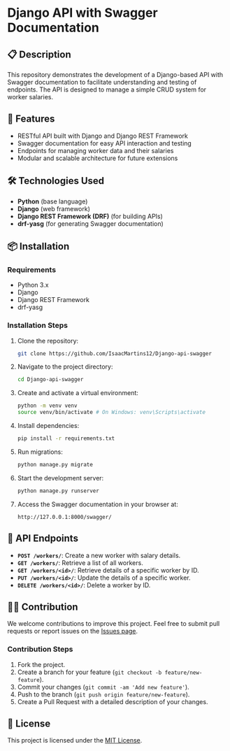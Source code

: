 # Django API with Swagger Documentation

## 📋 Description

This repository demonstrates the development of a Django-based API with Swagger documentation to facilitate understanding and testing of endpoints. The API is designed to manage a simple CRUD system for worker salaries.

## 🚀 Features

- RESTful API built with Django and Django REST Framework
- Swagger documentation for easy API interaction and testing
- Endpoints for managing worker data and their salaries
- Modular and scalable architecture for future extensions

## 🛠️ Technologies Used

- **Python** (base language)
- **Django** (web framework)
- **Django REST Framework (DRF)** (for building APIs)
- **drf-yasg** (for generating Swagger documentation)

## 📦 Installation

### Requirements

- Python 3.x
- Django
- Django REST Framework
- drf-yasg

### Installation Steps

1. Clone the repository:
    ```bash
    git clone https://github.com/IsaacMartins12/Django-api-swagger
    ```

2. Navigate to the project directory:
    ```bash
    cd Django-api-swagger
    ```

3. Create and activate a virtual environment:
    ```bash
    python -m venv venv
    source venv/bin/activate # On Windows: venv\Scripts\activate
    ```

4. Install dependencies:
    ```bash
    pip install -r requirements.txt
    ```

5. Run migrations:
    ```bash
    python manage.py migrate
    ```

6. Start the development server:
    ```bash
    python manage.py runserver
    ```

7. Access the Swagger documentation in your browser at:
    ```
    http://127.0.0.1:8000/swagger/
    ```

## 📑 API Endpoints

- **`POST /workers/`**: Create a new worker with salary details.
- **`GET /workers/`**: Retrieve a list of all workers.
- **`GET /workers/<id>/`**: Retrieve details of a specific worker by ID.
- **`PUT /workers/<id>/`**: Update the details of a specific worker.
- **`DELETE /workers/<id>/`**: Delete a worker by ID.

## 🧑‍💻 Contribution

We welcome contributions to improve this project. Feel free to submit pull requests or report issues on the [Issues page](https://github.com/IsaacMartins12/Django-api-swagger/issues).

### Contribution Steps

1. Fork the project.
2. Create a branch for your feature (`git checkout -b feature/new-feature`).
3. Commit your changes (`git commit -am 'Add new feature'`).
4. Push to the branch (`git push origin feature/new-feature`).
5. Create a Pull Request with a detailed description of your changes.

## 📜 License

This project is licensed under the [MIT License](LICENSE).

